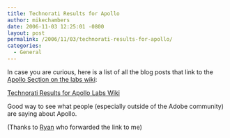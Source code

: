 ```yaml
---
title: Technorati Results for Apollo
author: mikechambers
date: 2006-11-03 12:25:01 -0800
layout: post
permalink: /2006/11/03/technorati-results-for-apollo/
categories:
  - General
---
```



In case you are curious, here is a list of all the blog posts that link to the [Apollo Section on the labs wiki][1]:

[Technorati Results for Apollo Labs Wiki][2]

Good way to see what people (especially outside of the Adobe community) are saying about Apollo.

(Thanks to [Ryan][3] who forwarded the link to me)

 [1]: http://www.adobe.com/go/apollo
 [2]: http://www.technorati.com/search/labs.adobe.com%2Fwiki%2Findex.php%2FApollo
 [3]: http://www.digitalbackcountry.com/